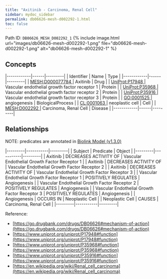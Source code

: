 ```yaml
---
title: "Axitinib - Carcinoma, Renal Cell"
sidebar: mydoc_sidebar
permalink: db06626-mesh-d002292-1.html
toc: false 
---
```



Path ID: `DB06626_MESH_D002292_1`
{% include image.html url="images/db06626-mesh-d002292-1.png" file="db06626-mesh-d002292-1.png" alt="db06626-mesh-d002292-1" %}

## Concepts

|------------|------|---------|
| Identifier | Name | Type    |
|------------|------|---------|
| <a href="https://identifiers.org/MESH:D000077784">MESH:D000077784 </a> | Axitinib | Drug |
| <a href="https://identifiers.org/UniProt:P17948">UniProt:P17948 </a> | Vascular endothelial growth factor receptor 1 | Protein |
| <a href="https://identifiers.org/UniProt:P35968">UniProt:P35968 </a> | Vascular endothelial growth factor receptor 2 | Protein |
| <a href="https://identifiers.org/UniProt:P35916">UniProt:P35916 </a> | Vascular endothelial growth factor receptor 3 | Protein |
| <a href="https://identifiers.org/GO:0001525">GO:0001525 </a> | angiogenesis | BiologicalProcess |
| <a href="https://identifiers.org/CL:0001063">CL:0001063 </a> | neoplastic cell | Cell |
| <a href="https://identifiers.org/MESH:D002292">MESH:D002292 </a> | Carcinoma, Renal Cell | Disease |
|------------|------|---------|

## Relationships


NOTE: predicates are annotated in <a href="https://github.com/biolink/biolink-model/releases/tag/v1.3.0">Biolink Model (v1.3.0)</a>

|---------|-----------|---------|
| Subject | Predicate | Object  |
|---------|-----------|---------|
| Axitinib | DECREASES ACTIVITY OF | Vascular Endothelial Growth Factor Receptor 1 |
| Axitinib | DECREASES ACTIVITY OF | Vascular Endothelial Growth Factor Receptor 2 |
| Axitinib | DECREASES ACTIVITY OF | Vascular Endothelial Growth Factor Receptor 3 |
| Vascular Endothelial Growth Factor Receptor 1 | POSITIVELY REGULATES | Angiogenesis |
| Vascular Endothelial Growth Factor Receptor 2 | POSITIVELY REGULATES | Angiogenesis |
| Vascular Endothelial Growth Factor Receptor 3 | POSITIVELY REGULATES | Angiogenesis |
| Angiogenesis | OCCURS IN | Neoplastic Cell |
| Neoplastic Cell | CAUSES | Carcinoma, Renal Cell |
|---------|-----------|---------|

Reference: 
  - [https://go.drugbank.com/drugs/DB06626#mechanism-of-action](https://go.drugbank.com/drugs/DB06626#mechanism-of-action)
  - [https://www.uniprot.org/uniprot/P17948#function](https://www.uniprot.org/uniprot/P17948#function)
  - [https://www.uniprot.org/uniprot/P35968#function](https://www.uniprot.org/uniprot/P35968#function)
  - [https://www.uniprot.org/uniprot/P35916#function](https://www.uniprot.org/uniprot/P35916#function)
  - [https://en.wikipedia.org/wiki/Renal_cell_carcinoma](https://en.wikipedia.org/wiki/Renal_cell_carcinoma)
